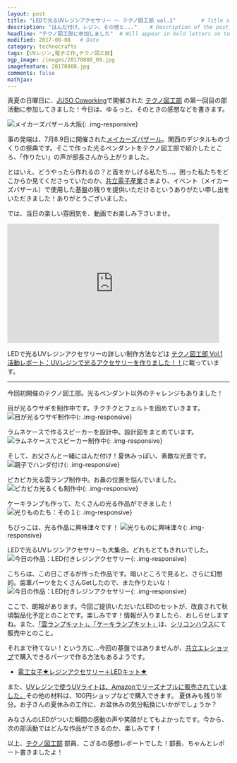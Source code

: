 ```yaml
---
layout: post
title: "LEDで光るUVレジンアクセサリー 〜 テクノ図工部 vol.1"        # Title of the post
description: "はんだ付け、レジン、その他と..."    # Description of the post, used for Facebook Opengraph & Twitter
headline: "テクノ図工部に参加しました"  # Will appear in bold letters on top of the post
modified: 2017-08-08   # Date
category: technocrafts
tags: [UVレジン,電子工作,テクノ図工部]
ogp_image: /images/20170808_09.jpg
imagefeature: 20170808.jpg
comments: false
mathjax:
---
```


<!-- ブログをリニューアルしました。WordPressから、[jekyll](https://jekyllrb-ja.github.io/)＋[GitHub Pages](https://pages.github.com/) に変更しました。

[jekyll](https://jekyllrb-ja.github.io/)と[GitHub Pages](https://pages.github.com/) は、昨年実行委員で参加したイベント [DojoCon Japan 2016](http://dojocon2016.coderdojo.jp/) のサイト更新の際に初めて触りました。マークダウンで記事が書ける部分に惹かれて、使ってみることに。

CDNサービス[CloudFlare](https://www.cloudflare.com/)を使って、SSL化に対応。

* [カスタムドメインのGitHub PagesをSSL対応する](https://t32k.me/mol/log/secure-and-fast-github-pages/)

今年は、もうちょっと記事も書いていこうと思っています。
 -->

真夏の日曜日に、[JUSO Coworking](https://juso-coworking.com/)で開催された [テクノ図工部](https://tekunozukoubu.net/) の第一回目の部活動に参加してきました！今日は、ゆるっと、そのときの感想などを書きます。


![メイカーズバザール大阪](/images/20170808_01.jpg){: .img-responsive}

事の発端は、7月8.9日に開催された[メイカーズバザール](http://makersbazaar.jp/)。関西のデジタルものづくりの祭典です。そこで作った光るペンダントをテクノ図工部で紹介したところ、「作りたい」の声が部長さんから上がりました。

とはいえ、どうやったら作れるの？と首をかしげる私たち...。困った私たちをどこからか見てくださっていたのか、[共立電子産業](http://eleshop.jp/shop/)さまより、イベント（メイカーズバザール）で使用した基盤の残りを提供いただけるというありがたい申し出をいただきました！ありがとうございました。

では、当日の楽しい雰囲気を、動画でお楽しみ下さいませ。
<iframe width="480" height="270" src="https://www.youtube.com/embed/brrpZeW9bFY" frameborder="0" allowfullscreen></iframe>
<br>

LEDで光るUVレジンアクセサリーの詳しい制作方法などは [テクノ図工部 Vol.1 活動レポート：UVレジンで光るアクセサリーを作りました！！](https://tekunozukoubu.net/2017/08/08/%E3%83%86%E3%82%AF%E3%83%8E%E5%9B%B3%E5%B7%A5%E9%83%A8-vol-1-%E6%B4%BB%E5%8B%95%E3%83%AC%E3%83%9D%E3%83%BC%E3%83%88/)に載っています。

<hr>

今回初開催のテクノ図工部。光るペンダント以外のチャレンジもありました！

目が光るウサギを制作中です。チクチクとフェルトを固めていきます。
![目が光るウサギ制作中](/images/20170808_02.jpg){: .img-responsive}

ラムネケースで作るスピーカーを設計中。設計図をまとめています。
![ラムネケースでスピーカー制作中](/images/20170808_03.jpg){: .img-responsive}

そして、お父さんと一緒にはんだ付け！夏休みっぽい、素敵な光景です。
![親子でハンダ付け](/images/20170808_04.jpg){: .img-responsive}

ピカピカ光る雲ランプ制作中。お鼻の位置を悩んでいました。
![ピカピカ光るくも制作中](/images/20170808_05.jpg){: .img-responsive}

ケーキランプも作って、たくさんの光る作品ができました！
![光りものたち：その１](/images/20170808_06.jpg){: .img-responsive}

ちびっこは、光る作品に興味津々です！
![光りものに興味津々](/images/20170808_07.jpg){: .img-responsive}

LEDで光るUVレジンアクセサリーも大集合。どれもとてもきれいでした。
![今日の作品：LED付きレジンアクセサリー](/images/20170808_08.jpg){: .img-responsive}

こちらは、この日こざるが作った作品です。暗いところで見ると、さらに幻想的。歯車パーツをたくさんGetしたので、また作りたいな！
![今日の作品：LED付きレジンアクセサリー](/images/20170808_09.jpg){: .img-responsive}

ここで、朗報があります。今回ご提供いただいたLEDのセットが、改良されて秋頃製品化予定とのことです。楽しみです！情報が入りましたら、おしらせしますね。また、[「雲ランプキット」、「ケーキランプキット」](http://eleshop.blog.jp/archives/24160220.html)は、[シリコンハウス](http://silicon.kyohritsu.com/)にて販売中とのこと。

それまで待てない！という方に...今回の基盤ではありませんが、[共立エレショップ](http://eleshop.blog.jp/)で購入できるパーツで作る方法もあるようです。
- [電工女子★レジンアクセサリー＋LEDキット★](http://eleshop.blog.jp/archives/16278426.html) 

また、[UVレジンで使うUVライトは、Amazonでリーズナブルに販売されていました。](http://amzn.to/2vhPMQX)その他の材料は、100円ショップなどで購入できます。
夏休みも残り半分。お子さんの夏休みの工作に、お盆休みの気分転換にいかがでしょうか？

みなさんのLEDがついた瞬間の感動の声や笑顔がとてもよかったです。今から、次の部活動ではどんな作品ができるのか、楽しみです！

以上、[テクノ図工部](https://tekunozukoubu.net/) 部員、こざるの感想レポートでした！部長、ちゃんとレポート書きましたよ！

